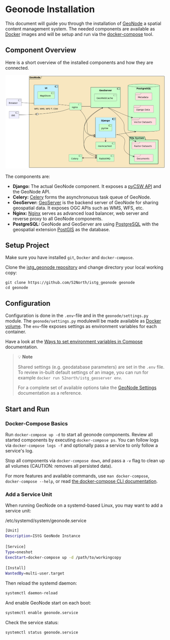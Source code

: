 # Geonode Installation

This document will guide you through the installation of [GeoNode](https://geonode.org/) a spatial content management system.
The needed components are available as [Docker](https://www.docker.com/) images and will be setup and run via the [docker-compose](https://docs.docker.com/compose/) tool.

## Component Overview

Here is a short overview of the installed components and how they are connected.

![GeoNode Architecture](./img/geonode_architecture_4x.png "Geonode Architecture")

The components are:

- **Django:** The actual GeoNode component.
It exposes a [pyCSW API](https://pycsw.org/) and the GeoNode API.
- **Celery:** [Celery](https://docs.celeryq.dev/en/stable/) forms the asynchronuous task queue of GeoNode.
- **GeoServer:** [GeoServer](https://geoserver.org/) is the backend server of GeoNode for sharing geospatial data.
It exposes OGC APIs such as WMS, WFS, etc. 
- **Nginx:** [Nginx](https://nginx.com) serves as advanced load balancer, web server and reverse proxy to all GeoNode components.
- **PostgreSQL:** GeoNode and GeoServer are using [PostgreSQL](https://www.postgresql.org)  with the geospatial extension [PostGIS](https://postgis.net) as the database.

## Setup Project

Make sure you have installed `git`, `Docker` and `docker-compose`.

Clone the [istg_geonode repository]( https://github.com/52North/istg_geonode) and change directory your local working copy:

```
git clone https://github.com/52North/istg_geonode geonode
cd geonode
```

## Configuration

Configuration is done in the `.env`-file and in the `geonode/settings.py` module.
The `geonode/settings.py` modulewill be made available as [Docker volume](https://docs.docker.com/storage/volumes/#use-a-volume-with-docker-compose).
The `env`-file exposes settings as environment variables for each container. 


Have a look at the [Ways to set environment variables in Compose](https://docs.docker.com/compose/environment-variables/set-environment-variables/) documentation.

> :bulb: **Note**
>
> Shared settings (e.g. geodatabase parameters) are set in the `.env` file. 
> To review in-built default settings of an image, you can run for example `docker run 52north/istg_geoserver env`.
>
> For a complete set of available options take the [GeoNode Settings](https://docs.geonode.org/en/master/basic/settings/index.html#settings) documentation as a reference.


## Start and Run

### Docker-Compose Basics

Run `docker-compose up -d` to start all geonode components.
Review all started components by executing `docker-compose ps`. 
You can follow logs via `docker-compose logs -f` and optionally pass a service to only follow a service's log.

Stop all components via `docker-compose down`, and pass a `-v` flag to clean up all volumes (CAUTION: removes all persisted data).

For more features and available commands, use `man docker-compose`, `docker-compose --help`, or read [the docker-compose CLI documentation](https://docs.docker.com/compose/reference/).

### Add a Service Unit

When running GeoNode on a systemd-based Linux, you may want to add a service unit:

/etc/systemd/system/geonode.service
```sh
[Unit]
Description=IStG GeoNode Instance

[Service]
Type=oneshot
ExecStart=docker-compose up -d /path/to/workingcopy

[Install]
WantedBy=multi-user.target
```

Then reload the systemd daemon:

```sh
systemctl daemon-reload
```

And enable GeoNode start on each boot:

```sh
systemctl enable geonode.service
```

Check the service status:

```sh
systemctl status geonode.service
```
